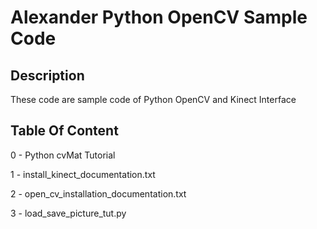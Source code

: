Alexander Python OpenCV Sample Code
===================================

Description
-----------
These code are sample code of Python OpenCV and Kinect Interface

Table Of Content
----------------
0 - Python cvMat Tutorial

1 - install_kinect_documentation.txt

2 - open_cv_installation_documentation.txt

3 - load_save_picture_tut.py
